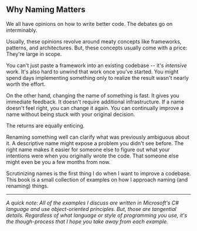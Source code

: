 ## Why Naming Matters

We all have opinions on how to write better code. The debates go on interminably. 

Usually, these opinions revolve around meaty concepts like frameworks, patterns, and architectures. But, these concepts usually come with a price: They're large in scope. 

You can't just paste a framework into an existing codebase -- it's _intensive_ work. It's also hard to unwind that work once you've started. You might spend days implementing something only to realize the result wasn't nearly worth the effort.

On the other hand, changing the name of something is fast. It gives you immediate feedback. It doesn't require additional infrastructure. If a name doesn't feel right, you can change it again. You can continually improve a name without being stuck with your original decision. 

The returns are equally enticing.

Renaming something well can clarify what was previously ambiguous about it. A descriptive name might expose a problem you didn't see before. The right name makes it easier for someone else to figure out what your intentions were when you originally wrote the code. That someone else might even be you a few months from now. 

Scrutinizing names is the first thing I do when I want to improve a codebase. This book is a small collection of examples on how I approach naming (and renaming) things.

---

*A quick note: All of the examples I discuss are written in Microsoft's C# language and use object-oriented principles. But, those are tangential details. Regardless of what language or style of programming you use, it's the though-process that I hope you take away from each example.*

